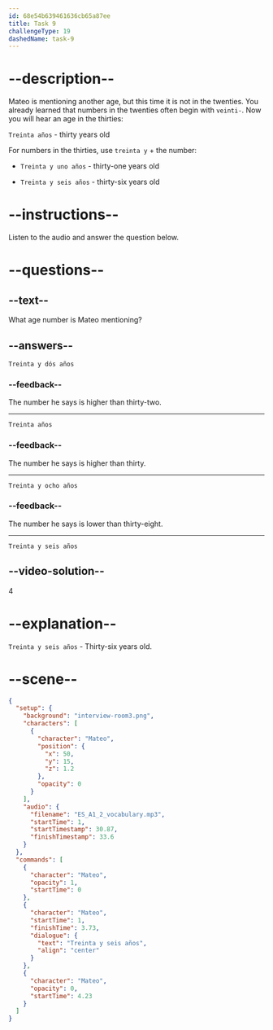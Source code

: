 ```yaml
---
id: 68e54b639461636cb65a87ee
title: Task 9
challengeType: 19
dashedName: task-9
---
```


<!-- (audio) Mateo: treinta y seis años. -->

# --description--

Mateo is mentioning another age, but this time it is not in the twenties. You already learned that numbers in the twenties often begin with `veinti-`. Now you will hear an age in the thirties:

`Treinta años` - thirty years old

For numbers in the thirties, use `treinta y` + the number:

- `Treinta y uno años` - thirty-one years old

- `Treinta y seis años` - thirty-six years old

# --instructions--

Listen to the audio and answer the question below.

# --questions--

## --text--

What age number is Mateo mentioning?

## --answers--

`Treinta y dós años`

### --feedback--

The number he says is higher than thirty-two.

---

`Treinta años`

### --feedback--

The number he says is higher than thirty.

---

`Treinta y ocho años`

### --feedback--

The number he says is lower than thirty-eight.

---

`Treinta y seis años`

## --video-solution--

4

# --explanation--

`Treinta y seis años` - Thirty-six years old.

# --scene--

```json
{
  "setup": {
    "background": "interview-room3.png",
    "characters": [
      {
        "character": "Mateo",
        "position": {
          "x": 50,
          "y": 15,
          "z": 1.2
        },
        "opacity": 0
      }
    ],
    "audio": {
      "filename": "ES_A1_2_vocabulary.mp3",
      "startTime": 1,
      "startTimestamp": 30.87,
      "finishTimestamp": 33.6
    }
  },
  "commands": [
    {
      "character": "Mateo",
      "opacity": 1,
      "startTime": 0
    },
    {
      "character": "Mateo",
      "startTime": 1,
      "finishTime": 3.73,
      "dialogue": {
        "text": "Treinta y seis años",
        "align": "center"
      }
    },
    {
      "character": "Mateo",
      "opacity": 0,
      "startTime": 4.23
    }
  ]
}
```

